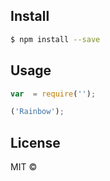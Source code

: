 
## Install

```sh
$ npm install --save 
```


## Usage

```js
var  = require('');

('Rainbow');
```

## License

MIT © []()

